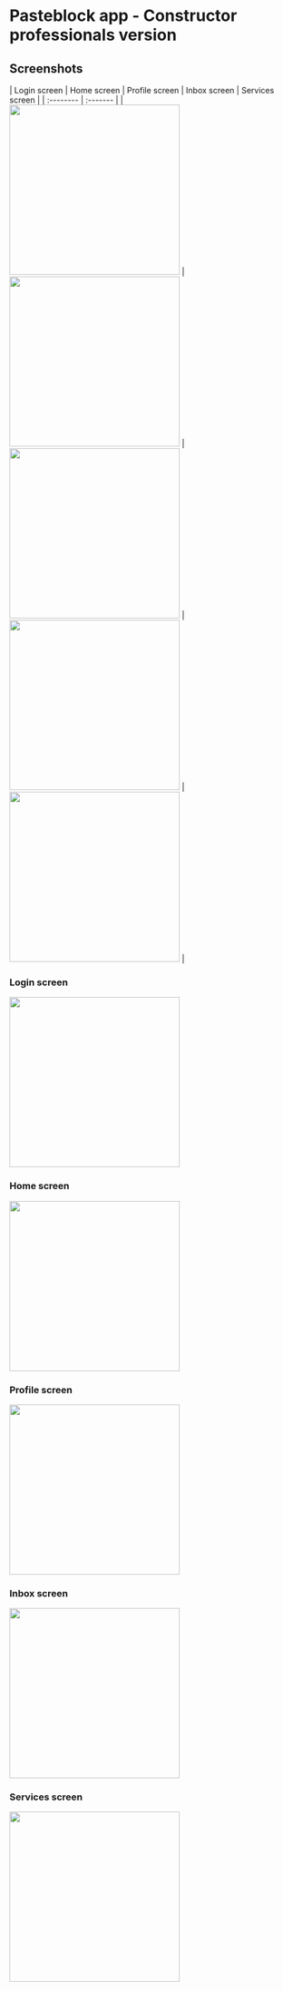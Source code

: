# Pasteblock app - Constructor professionals version

## Screenshots

| Login screen | Home screen | Profile screen | Inbox screen | Services screen |
| :-------- | :------- |
| <img src="https://github.com/Tomohiko10615/pasteblock-app/raw/main/ba-login-screen.jpeg" width="300"> |  <img src="https://github.com/Tomohiko10615/pasteblock-app/raw/main/ba-home-screen.jpeg" width="300"> | <img src="https://github.com/Tomohiko10615/pasteblock-app/raw/main/ba-profile-screen.jpeg" width="300"> | <img src="https://github.com/Tomohiko10615/pasteblock-app/raw/main/ba-inbox-screen.jpeg" width="300"> | <img src="https://github.com/Tomohiko10615/pasteblock-app/raw/main/ba-services-screen.jpeg" width="300"> |

### Login screen

 <img src="https://github.com/Tomohiko10615/pasteblock-app/raw/main/ba-login-screen.jpeg" width="300">

### Home screen

 <img src="https://github.com/Tomohiko10615/pasteblock-app/raw/main/ba-home-screen.jpeg" width="300">

### Profile screen

 <img src="https://github.com/Tomohiko10615/pasteblock-app/raw/main/ba-profile-screen.jpeg" width="300">

### Inbox screen

 <img src="https://github.com/Tomohiko10615/pasteblock-app/raw/main/ba-inbox-screen.jpeg" width="300">

### Services screen

 <img src="https://github.com/Tomohiko10615/pasteblock-app/raw/main/ba-services-screen.jpeg" width="300">
